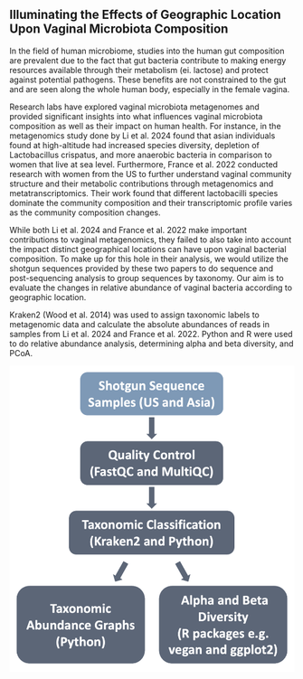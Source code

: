 ## Illuminating the Effects of Geographic Location Upon Vaginal Microbiota Composition

In the field of human microbiome, studies into the human gut composition are prevalent due to the fact that gut bacteria contribute to making energy resources available through their metabolism (ei. lactose) and protect against potential pathogens. These benefits are not constrained to the gut and are seen along the whole human body, especially in the female vagina. 

Research labs have explored vaginal microbiota metagenomes and provided significant insights into what influences vaginal microbiota composition as well as their impact on human health. For instance, in the metagenomics study done by Li et al. 2024 found that asian individuals found at high-altitude had increased species diversity, depletion of Lactobacillus crispatus, and more anaerobic bacteria in comparison to women that live at sea level. Furthermore, France et al. 2022 conducted research with women from the US to further understand vaginal community structure and their metabolic contributions through metagenomics and metatranscriptomics. Their work found that different lactobacilli species dominate the community composition and their transcriptomic profile varies as the community composition changes. 

While both Li et al. 2024 and France et al. 2022 make important contributions to vaginal metagenomics, they failed to also take into account the impact distinct geographical locations can have upon vaginal bacterial composition. To make up for this hole in their analysis, we would utilize the shotgun sequences provided by these two papers to do sequence and post-sequencing analysis to group sequences by taxonomy. Our aim is to evaluate the changes in relative abundance of vaginal bacteria according to geographic location.

Kraken2 (Wood et al. 2014) was used to assign taxonomic labels to metagenomic data and calculate the absolute abundances of reads in samples from Li et al. 2024 and France et al. 2022. Python and R were used to do relative abundance analysis, determining alpha and beta diversity, and PCoA.

![My Diagram](Pipeline/Pipeline-figure.png)

